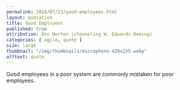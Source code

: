 ```yaml
---
permalink: 2018/07/23/good-employees.html
layout: quotation
title: Good Employees
published: true
attribution: Doc Norton (channeling W. Edwards Deming)
categories: [ agile, quote ]
size: large
thumbnail: "/img/thumbnails/microphone-420x255.webp"
alttext: quote
---
```


Good employees in a poor system are commonly mistaken for poor employees.
